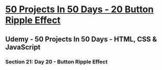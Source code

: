 # [50 Projects In 50 Days - 20 Button Ripple Effect](https://arpadgbondor.github.io/50_Projects_In_50_Days-20_Button_Ripple_Effect/)

## Udemy - 50 Projects In 50 Days - HTML, CSS & JavaScript
### Section 21: Day 20 - Button Ripple Effect
